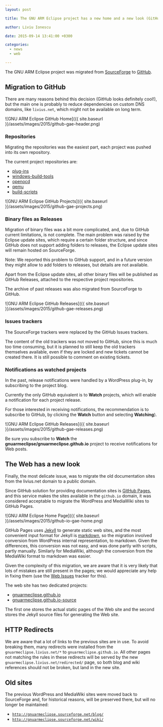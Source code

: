 ```yaml
---
layout: post

title: The GNU ARM Eclipse project has a new home and a new look (GitHub)

author: Liviu Ionescu

date: 2015-09-14 13:41:00 +0300

categories:
  - news
  - web

---
```


The GNU ARM Eclipse project was migrated from [SourceForge](https://sourceforge.net/projects/gnuarmeclipse/) to [GitHub](https://github.com/gnuarmeclipse).

## Migration to GitHub

There are many reasons behind this decision (GitHub looks definitely cool!), but the main one is probably to reduce dependencies on custom DNS domains, like `livius.net`, which might not be available on long term.

![GNU ARM Eclipse GitHub Home]({{ site.baseurl }}/assets/images/2015/github-gae-header.png)

### Repositories

Migrating the repositories was the easiest part, each project was pushed into its own repository.

The current project repositories are:

* [plug-ins](https://github.com/gnuarmeclipse/plug-ins)
* [windows-build-tools](https://github.com/gnuarmeclipse/windows-build-tools)
* [openocd](https://github.com/gnuarmeclipse/openocd)
* [qemu](https://github.com/gnuarmeclipse/qemu)
* [build-scripts](https://github.com/gnuarmeclipse/build-scripts)

![GNU ARM Eclipse GitHub Projects]({{ site.baseurl }}/assets/images/2015/github-gae-projects.png)

### Binary files as Releases

Migration of binary files was a bit more complicated, and, due to GitHub current limitations, is not complete. The main problem was raised by the Eclipse update sites, which require a certain folder structure, and since GitHub does not support adding folders to releases, the Eclipse update sites will remain hosted on SourceForge.

Note: We reported this problem to GitHub support, and in a future version they might allow to add folders to releases, but details are not available.

Apart from the Eclipse update sites, all other binary files will be published as GitHub Releases, attached to the respective project repositories.

The archive of past releases was also migrated from SourceForge to GitHub.

![GNU ARM Eclipse GitHub Releases]({{ site.baseurl }}/assets/images/2015/github-gae-releases.png)

### Issues trackers

The SourceForge trackers were replaced by the GitHub Issues trackers.

The content of the old trackers was not moved to GitHub, since this is much too time consuming, but it is planned to still keep the old trackers themselves available, even if they are locked and new tickets cannot be created there. It is still possible to comment on existing tickets.

### Notifications as watched projects

In the past, release notifications were handled by a WordPress plug-in, by subscribing to the project blog.

Currently the only GitHub equivalent is to **Watch** projects, which will enable a notification for each project release.

For those interested in receiving notifications, the recommendation is to subscribe to GitHub, by clicking the **Watch** button and selecting **Watching**).

![GNU ARM Eclipse GitHub Releases]({{ site.baseurl }}/assets/images/2015/github-gae-releases.png)

Be sure you subscribe to **Watch** the **gnuarmeclipse/gnuarmeclipse.github.io** project to receive notifications for Web posts.

## The Web has a new look

Finally, the most delicate issue, was to migrate the old documentation sites from the livius.net domain to a public domain.

Since GitHub solution for providing documentation sites is [GitHub Pages](https://pages.github.com), and this service makes the sites available in the `github.io` domain, it was considered acceptable to migrate the WordPress and MediaWiki sites to GitHub Pages.

![GNU ARM Eclipse Home Page]({{ site.baseurl }}/assets/images/2015/github-io-gae-home.png)

GitHub Pages uses [Jekyll](http://jekyllrb.com) to generate static web sites, and the most convenient input format for Jekyll is [markdown](http://daringfireball.net/projects/markdown/syntax), so the migration involved conversion from WordPress internal representation, to markdown. Given the differences, this conversion was not easy, and was done partly with scripts, partly manually. Similarly for MediaWiki, although the conversion from the MediaWiki format to markdown was easier.

Given the complexity of this migration, we are aware that it is very likely that lots of mistakes are still present in the pages; we would appreciate any help in fixing them (use the [Web Issues](https://github.com/gnuarmeclipse/gnuarmeclipse.github.io-source/issues) tracker for this).

The web site has two dedicated projects:

* [gnuarmeclipse.github.io](https://github.com/gnuarmeclipse/gnuarmeclipse.github.io)
* [gnuarmeclipse.github.io-source](https://github.com/gnuarmeclipse/gnuarmeclipse.github.io-source)

The first one stores the actual static pages of the Web site and the second stores the Jekyll source files for generating the Web site.

## HTTP Redirects

We are aware that a lot of links to the previous sites are in use. To avoid breaking them, many redirects were installed from the `gnuarmeclipse.livius.net/*` to `gnuarmeclipse.github.io`. All other pages not matching the rules in these redirects will be served by the new `gnuarmeclipse.livius.net/redirected/` page, so both blog and wiki references should not be broken, but land in the new site.

## Old sites

The previous WordPress and MediaWiki sites were moved back to SourceForge and, for historical reasons, will be preserved there, but will no longer be maintained:

* [`http://gnuarmeclipse.sourceforge.net/blog/`](http://gnuarmeclipse.sourceforge.net/blog/)
* [`http://gnuarmeclipse.sourceforge.net/wiki/`](http://gnuarmeclipse.sourceforge.net/wiki/)
